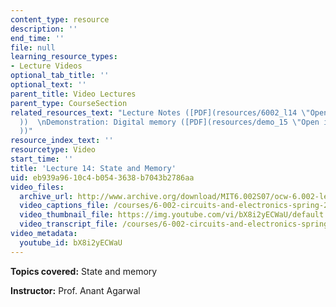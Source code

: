 ```yaml
---
content_type: resource
description: ''
end_time: ''
file: null
learning_resource_types:
- Lecture Videos
optional_tab_title: ''
optional_text: ''
parent_title: Video Lectures
parent_type: CourseSection
related_resources_text: "Lecture Notes ([PDF](resources/6002_l14 \"Open in a new window.\"\
  ))  \nDemonstration: Digital memory ([PDF](resources/demo_15 \"Open in a new window.\"\
  ))"
resource_index_text: ''
resourcetype: Video
start_time: ''
title: 'Lecture 14: State and Memory'
uid: eb939a96-10c4-b054-3638-b7043b2786aa
video_files:
  archive_url: http://www.archive.org/download/MIT6.002S07/ocw-6.002-lec-mit-10250-23oct2003-220k.mp4
  video_captions_file: /courses/6-002-circuits-and-electronics-spring-2007/0768b78e26d75c628ebaa31e1205a4ab_bX8i2yECWaU.vtt
  video_thumbnail_file: https://img.youtube.com/vi/bX8i2yECWaU/default.jpg
  video_transcript_file: /courses/6-002-circuits-and-electronics-spring-2007/ee61c25a3d1e86cd3d52ba3ee5d85570_bX8i2yECWaU.pdf
video_metadata:
  youtube_id: bX8i2yECWaU
---
```


**Topics covered:** State and memory

**Instructor:** Prof. Anant Agarwal